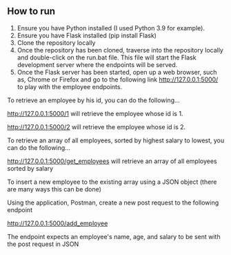 ## How to run

1. Ensure you have Python installed (I used Python 3.9 for example).
2. Ensure you have Flask installed (pip install Flask)
3. Clone the repository locally
4. Once the repository has been cloned, traverse into the repository locally and double-click
on the run.bat file. This file will start the Flask development server where the endpoints 
   will be served.
 5. Once the Flask server has been started, open up a web browser, such as, Chrome or Firefox
and go to the following link http://127.0.0.1:5000/ to play with the employee endpoints.
    
To retrieve an employee by his id, you can do the following...

http://127.0.0.1:5000/1   will retrieve the employee whose id is 1.

http://127.0.0.1:5000/2   will retrieve the employee whose id is 2.

To retrieve an array of all employees, sorted by highest salary to lowest, you can do the following...

http://127.0.0.1:5000/get_employees   will retrieve an array of all employees sorted by salary

To insert a new employee to the existing array using a JSON object (there are many ways this can be done)

Using the application, Postman, create a new post request to the following endpoint

http://127.0.0.1:5000/add_employee

The endpoint expects an employee's name, age, and salary to be sent with the post request in JSON

